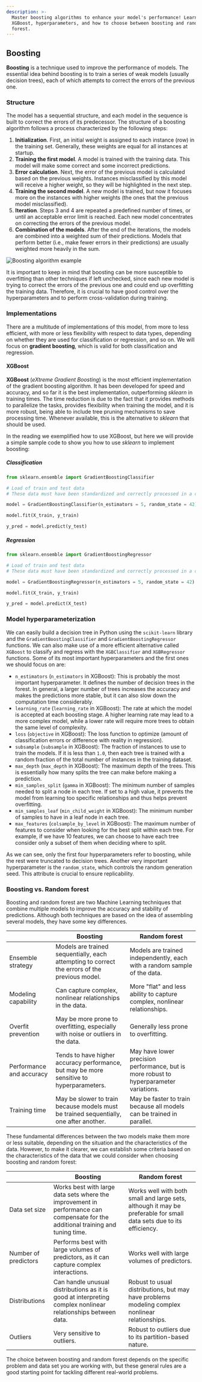 ```yaml
---
description: >-
  Master boosting algorithms to enhance your model's performance! Learn about
  XGBoost, hyperparameters, and how to choose between boosting and random
  forest.
---
```

## Boosting

**Boosting** is a technique used to improve the performance of models. The essential idea behind boosting is to train a series of weak models (usually decision trees), each of which attempts to correct the errors of the previous one.

### Structure

The model has a sequential structure, and each model in the sequence is built to correct the errors of its predecessor. The structure of a boosting algorithm follows a process characterized by the following steps:

1. **Initialization**. First, an initial weight is assigned to each instance (row) in the training set. Generally, these weights are equal for all instances at startup.
2. **Training the first model**. A model is trained with the training data. This model will make some correct and some incorrect predictions.
3. **Error calculation**. Next, the error of the previous model is calculated based on the previous weights. Instances misclassified by this model will receive a higher weight, so they will be highlighted in the next step.
4. **Training the second model**. A new model is trained, but now it focuses more on the instances with higher weights (the ones that the previous model misclassified).
5. **Iteration**. Steps 3 and 4 are repeated a predefined number of times, or until an acceptable error limit is reached. Each new model concentrates on correcting the errors of the previous model.
6. **Combination of the models**. After the end of the iterations, the models are combined into a weighted sum of their predictions. Models that perform better (i.e., make fewer errors in their predictions) are usually weighted more heavily in the sum.

![Boosting algorithm example](https://github.com/4GeeksAcademy/machine-learning-content/blob/master/assets/boosting.png?raw=true)

It is important to keep in mind that boosting can be more susceptible to overfitting than other techniques if left unchecked, since each new model is trying to correct the errors of the previous one and could end up overfitting the training data. Therefore, it is crucial to have good control over the hyperparameters and to perform cross-validation during training.

### Implementations

There are a multitude of implementations of this model, from more to less efficient, with more or less flexibility with respect to data types, depending on whether they are used for classification or regression, and so on. We will focus on **gradient boosting**, which is valid for both classification and regression.

#### XGBoost

**XGBoost** (*eXtreme Gradient Boosting*) is the most efficient implementation of the gradient boosting algorithm. It has been developed for speed and accuracy, and so far it is the best implementation, outperforming *sklearn* in training times. The time reduction is due to the fact that it provides methods to parallelize the tasks, provides flexibility when training the model, and it is more robust, being able to include tree pruning mechanisms to save processing time. Whenever available, this is the alternative to *sklearn* that should be used.

In the reading we exemplified how to use XGBoost, but here we will provide a simple sample code to show you how to use *sklearn* to implement boosting:

##### Classification

```py
from sklearn.ensemble import GradientBoostingClassifier

# Load of train and test data
# These data must have been standardized and correctly processed in a complete EDA

model = GradientBoostingClassifier(n_estimators = 5, random_state = 42)

model.fit(X_train, y_train)

y_pred = model.predict(y_test)
```

##### Regression

```py
from sklearn.ensemble import GradientBoostingRegressor

# Load of train and test data
# These data must have been standardized and correctly processed in a complete EDA

model = GradientBoostingRegressor(n_estimators = 5, random_state = 42)

model.fit(X_train, y_train)

y_pred = model.predict(X_test)
```

### Model hyperparameterization

We can easily build a decision tree in Python using the `scikit-learn` library and the `GradientBoostingClassifier` and `GradientBoostingRegressor` functions. We can also make use of a more efficient alternative called `XGBoost` to classify and regress with the `XGBClassifier` and `XGBRegressor` functions. Some of its most important hyperparameters and the first ones we should focus on are:

- `n_estimators` (`n_estimators` in XGBoost): This is probably the most important hyperparameter. It defines the number of decision trees in the forest. In general, a larger number of trees increases the accuracy and makes the predictions more stable, but it can also slow down the computation time considerably.
- `learning_rate` (`learning_rate` in XGBoost): The rate at which the model is accepted at each boosting stage. A higher learning rate may lead to a more complex model, while a lower rate will require more trees to obtain the same level of complexity.
- `loss` (`objective` in XGBoost): The loss function to optimize (amount of classification errors or difference with reality in regression).
- `subsample` (`subsample` in XGBoost): The fraction of instances to use to train the models. If it is less than `1.0`, then each tree is trained with a random fraction of the total number of instances in the training dataset.
- `max_depth` (`max_depth` in XGBoost): The maximum depth of the trees. This is essentially how many splits the tree can make before making a prediction.
- `min_samples_split` (`gamma` in XGBoost): The minimum number of samples needed to split a node in each tree. If set to a high value, it prevents the model from learning too specific relationships and thus helps prevent overfitting.
- `min_samples_leaf` (`min_child_weight` in XGBoost): The minimum number of samples to have in a leaf node in each tree.
- `max_features` (`colsample_by_level` in XGBoost): The maximum number of features to consider when looking for the best split within each tree. For example, if we have 10 features, we can choose to have each tree consider only a subset of them when deciding where to split.

As we can see, only the first four hyperparameters refer to boosting, while the rest were truncated to decision trees. Another very important hyperparameter is the `random_state`, which controls the random generation seed. This attribute is crucial to ensure replicability.

### Boosting vs. Random forest

Boosting and random forest are two Machine Learning techniques that combine multiple models to improve the accuracy and stability of predictions. Although both techniques are based on the idea of assembling several models, they have some key differences.

|  | Boosting | Random forest |
|--|----------|---------------|
| Ensemble strategy | Models are trained sequentially, each attempting to correct the errors of the previous model. | Models are trained independently, each with a random sample of the data. |
| Modeling capability | Can capture complex, nonlinear relationships in the data. | More "flat" and less ability to capture complex, nonlinear relationships. |
| Overfit prevention | May be more prone to overfitting, especially with noise or outliers in the data. | Generally less prone to overfitting. |
| Performance and accuracy | Tends to have higher accuracy performance, but may be more sensitive to hyperparameters. | May have lower precision performance, but is more robust to hyperparameter variations. |
| Training time | May be slower to train because models must be trained sequentially, one after another. | May be faster to train because all models can be trained in parallel. |

These fundamental differences between the two models make them more or less suitable, depending on the situation and the characteristics of the data. However, to make it clearer, we can establish some criteria based on the characteristics of the data that we could consider when choosing boosting and random forest:

|  | Boosting | Random forest |
|--|----------|---------------|
| Data set size | Works best with large data sets where the improvement in performance can compensate for the additional training and tuning time. | Works well with both small and large sets, although it may be preferable for small data sets due to its efficiency. |
| Number of predictors | Performs best with large volumes of predictors, as it can capture complex interactions. | Works well with large volumes of predictors. |
| Distributions | Can handle unusual distributions as it is good at interpreting complex nonlinear relationships between data. | Robust to usual distributions, but may have problems modeling complex nonlinear relationships. |
| Outliers | Very sensitive to outliers. | Robust to outliers due to its partition-based nature. |

The choice between boosting and random forest depends on the specific problem and data set you are working with, but these general rules are a good starting point for tackling different real-world problems.
